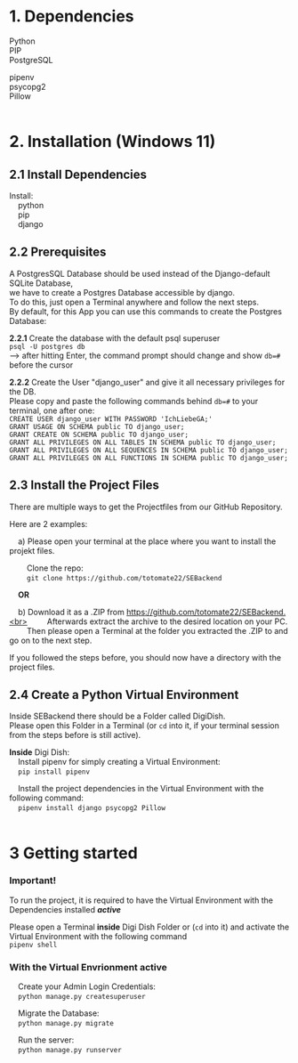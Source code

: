 # 1. Dependencies

Python<br>
PIP<br>
PostgreSQL<br>

pipenv<br>
psycopg2<br>
Pillow<br><br>

# 2. Installation (Windows 11)

## 2.1 Install Dependencies

Install:<br>
&nbsp;&nbsp;&nbsp;&nbsp;python<br>
&nbsp;&nbsp;&nbsp;&nbsp;pip<br>
&nbsp;&nbsp;&nbsp;&nbsp;django<br>

## 2.2 Prerequisites

A PostgresSQL Database should be used instead of the Django-default SQLite Database,<br> 
we have to create a Postgres Database accessible by django.<br>
To do this, just open a Terminal anywhere and follow the next steps.<br>
By default, for this App you can use this commands to create the Postgres Database:<br>

**2.2.1** Create the database with the default psql superuser<br>
  `psql -U postgres db`<br> --> after hitting Enter, the command prompt should change and show `db=#` before the cursor<br>

**2.2.2** Create the User "django_user" and give it all necessary privileges for the DB.<br>
Please copy and paste the following commands behind `db=#` to your terminal, one after one:<br>
  `CREATE USER django_user WITH PASSWORD 'IchLiebeGA;'`<br>
  `GRANT USAGE ON SCHEMA public TO django_user;`<br>
  `GRANT CREATE ON SCHEMA public TO django_user;`<br>
  `GRANT ALL PRIVILEGES ON ALL TABLES IN SCHEMA public TO django_user;`<br>
  `GRANT ALL PRIVILEGES ON ALL SEQUENCES IN SCHEMA public TO django_user;`<br>
  `GRANT ALL PRIVILEGES ON ALL FUNCTIONS IN SCHEMA public TO django_user;`<br>

## 2.3 Install the Project Files

There are multiple ways to get the Projectfiles from our GitHub Repository.

Here are 2 examples:<br>

&nbsp;&nbsp;&nbsp;&nbsp;a) Please open your terminal at the place where you want to install the projekt files.<br>

&nbsp;&nbsp;&nbsp;&nbsp;&nbsp;&nbsp;&nbsp;&nbsp;Clone the repo:<br>
&nbsp;&nbsp;&nbsp;&nbsp;&nbsp;&nbsp;&nbsp;&nbsp;`git clone https://github.com/totomate22/SEBackend`<br>

&nbsp;&nbsp;&nbsp;&nbsp;**OR**

&nbsp;&nbsp;&nbsp;&nbsp;b) Download it as a .ZIP from https://github.com/totomate22/SEBackend.<br> 
&nbsp;&nbsp;&nbsp;&nbsp;&nbsp;&nbsp;&nbsp;&nbsp;Afterwards extract the archive to the desired location on your PC.<br>
&nbsp;&nbsp;&nbsp;&nbsp;&nbsp;&nbsp;&nbsp;&nbsp;Then please open a Terminal at the folder you extracted the .ZIP to and go on to the next step.

If you followed the steps before, you should now have a directory with the project files.

## 2.4 Create a Python Virtual Environment

Inside SEBackend there should be a Folder called DigiDish.<br>
Please open this Folder in a Terminal (or `cd` into it, if your terminal session from the steps before is still active).

**Inside** Digi Dish:<br>
&nbsp;&nbsp;&nbsp;&nbsp;Install pipenv for simply creating a Virtual Environment:<br>
&nbsp;&nbsp;&nbsp;&nbsp;`pip install pipenv`

&nbsp;&nbsp;&nbsp;&nbsp;Install the project dependencies in the Virtual Environment with the following command:<br>
&nbsp;&nbsp;&nbsp;&nbsp;`pipenv install django psycopg2 Pillow`<br><br>


# 3 Getting started

### Important!<br>
To run the project, 
it is required to have the Virtual Environment with the Dependencies installed ***active***<br>

Please open a Terminal **inside** Digi Dish Folder or (`cd` into it)
and activate the Virtual Environment with the following command<br> `pipenv shell`<br>

### With the Virtual Envrionment **active**<br>

&nbsp;&nbsp;&nbsp;&nbsp;Create your Admin Login Credentials:<br>
&nbsp;&nbsp;&nbsp;&nbsp;`python manage.py createsuperuser`

&nbsp;&nbsp;&nbsp;&nbsp;Migrate the Database:<br>
&nbsp;&nbsp;&nbsp;&nbsp;`python manage.py migrate`

&nbsp;&nbsp;&nbsp;&nbsp;Run the server:<br>
&nbsp;&nbsp;&nbsp;&nbsp;`python manage.py runserver`